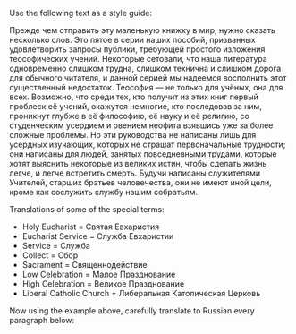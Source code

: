 Use the following text as a style guide:

Прежде чем отправить эту маленькую книжку в мир, нужно сказать несколько слов. Это пятое в серии наших пособий, призванных удовлетворить запросы публики, требующей простого изложения теософических учений. Некоторые сетовали, что наша литература одновременно слишком трудна, слишком технична и слишком дорога для обычного читателя, и данной серией мы надеемся восполнить этот существенный недостаток. Теософия — не только для учёных, она для всех. Возможно, что среди тех, кто получит из этих книг первый проблеск её учений, окажутся немногие, кто последовав за ним, проникнут глубже в её философию, её науку и её религию, со студенческим усердием и рвением неофита взявшись уже за более сложные проблемы. Но эти руководства не написаны лишь для усердных изучающих, которых не страшат первоначальные трудности; они написаны для людей, занятых повседневными трудами, которые хотят выяснить некоторые из великих истин, чтобы сделать жизнь легче, и легче встретить смерть. Будучи написаны служителями Учителей, старших братьев человечества, они не имеют иной цели, кроме как сослужить службу нашим собратьям.

Translations of some of the special terms:

- Holy Eucharist = Святая Евхаристия
- Eucharist Service = Служба Евхаристии
- Service = Служба
- Collect = Сбор
- Sacrament = Священнодействие
- Low Celebration = Малое Празднование
- High Celebration = Великое Празднование
- Liberal Catholic Church = Либеральная Католическая Церковь

Now using the example above, carefully translate to Russian every paragraph below:

